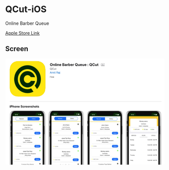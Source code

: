 # QCut-iOS
Online Barber Queue

<a href="https://apps.apple.com/us/app/online-barber-queue-qcut/id1517250489"> Apple Store Link </a>


## Screen
![Screen](https://github.com/BlackGold-1989/QCut-iOS/blob/main/screens/screen.png)
